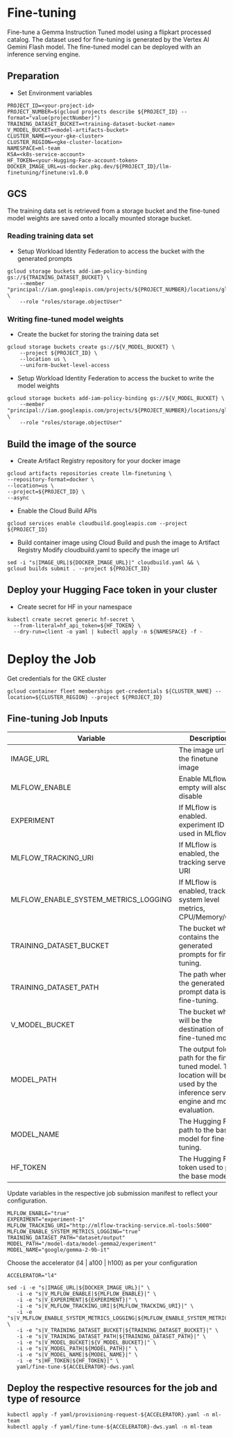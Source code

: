 # Fine-tuning

Fine-tune a Gemma Instruction Tuned model using a flipkart processed catalog. The dataset used
for fine-tuning is generated by the Vertex AI Gemini Flash model. The fine-tuned model can be deployed 
with an inference serving engine.

## Preparation
- Set Environment variables
```
PROJECT_ID=<your-project-id>
PROJECT_NUMBER=$(gcloud projects describe ${PROJECT_ID} --format="value(projectNumber)")
TRAINING_DATASET_BUCKET=<training-dataset-bucket-name>
V_MODEL_BUCKET=<model-artifacts-bucket>
CLUSTER_NAME=<your-gke-cluster>
CLUSTER_REGION=<gke-cluster-location>
NAMESPACE=ml-team
KSA=<k8s-service-account>
HF_TOKEN=<your-Hugging-Face-account-token>
DOCKER_IMAGE_URL=us-docker.pkg.dev/${PROJECT_ID}/llm-finetuning/finetune:v1.0.0
```

## GCS
The training data set is retrieved from a storage bucket and the fine-tuned model weights are saved onto a locally mounted storage bucket.


### Reading training data set
- Setup Workload Identity Federation to access the bucket with the generated prompts
```
gcloud storage buckets add-iam-policy-binding gs://${TRAINING_DATASET_BUCKET} \
    --member "principal://iam.googleapis.com/projects/${PROJECT_NUMBER}/locations/global/workloadIdentityPools/${PROJECT_ID}.svc.id.goog/subject/ns/${NAMESPACE}/sa/${KSA}" \
    --role "roles/storage.objectUser"
```

### Writing fine-tuned model weights
- Create the bucket for storing the training data set
```
gcloud storage buckets create gs://${V_MODEL_BUCKET} \
    --project ${PROJECT_ID} \
    --location us \
    --uniform-bucket-level-access

```

- Setup Workload Identity Federation to access the bucket to write the model weights
```
gcloud storage buckets add-iam-policy-binding gs://${V_MODEL_BUCKET} \
    --member "principal://iam.googleapis.com/projects/${PROJECT_NUMBER}/locations/global/workloadIdentityPools/${PROJECT_ID}.svc.id.goog/subject/ns/${NAMESPACE}/sa/${KSA}" \
    --role "roles/storage.objectUser"
```

## Build the image of the source
- Create Artifact Registry repository for your docker image  
```
gcloud artifacts repositories create llm-finetuning \
--repository-format=docker \
--location=us \
--project=${PROJECT_ID} \
--async
```

- Enable the Cloud Build APIs
```
gcloud services enable cloudbuild.googleapis.com --project ${PROJECT_ID}
```
    
- Build container image using Cloud Build and push the image to Artifact Registry
  Modify cloudbuild.yaml to specify the image url    
```
sed -i "s|IMAGE_URL|${DOCKER_IMAGE_URL}|" cloudbuild.yaml && \
gcloud builds submit . --project ${PROJECT_ID}
```

## Deploy your Hugging Face token in your cluster
- Create secret for HF in your namespace
```
kubectl create secret generic hf-secret \
  --from-literal=hf_api_token=${HF_TOKEN} \
  --dry-run=client -o yaml | kubectl apply -n ${NAMESPACE} -f -
```

# Deploy the Job

Get credentials for the GKE cluster

```
gcloud container fleet memberships get-credentials ${CLUSTER_NAME} --location=${CLUSTER_REGION} --project ${PROJECT_ID}
```

## Fine-tuning Job Inputs
| Variable | Description | Example |
| --- | --- | --- |
| IMAGE_URL | The image url for the finetune image | |
| MLFLOW_ENABLE | Enable MLflow, empty will also disable | true/false | 
| EXPERIMENT | If MLflow is enabled. experiment ID used in MLflow | experiment- | 
| MLFLOW_TRACKING_URI | If MLflow is enabled, the tracking server URI | http://mlflow-tracking-service.ml-tools:5000 |
| MLFLOW_ENABLE_SYSTEM_METRICS_LOGGING | If MLflow is enabled, track system level metrics, CPU/Memory/GPU| true/false |
| TRAINING_DATASET_BUCKET | The bucket which contains the generated prompts for fine-tuning. |  |
| TRAINING_DATASET_PATH | The path where the generated prompt data is for fine-tuning. | dataset/output |
| V_MODEL_BUCKET | The bucket which will be the destination of the fine-tuned model. | |
| MODEL_PATH | The output folder path for the fine-tuned model. This location will be used by the inference serving engine and model evaluation. | /model-data/model-gemma2/experiment |
| MODEL_NAME | The Hugging Face path to the base model for fine-tuning. | google/gemma-2-9b-it |
| HF_TOKEN | The Hugging Face token used to pull the base model. | |

Update variables in the respective job submission manifest to reflect your configuration.

```
MLFLOW_ENABLE="true"
EXPERIMENT="experiment-1"
MLFLOW_TRACKING_URI="http://mlflow-tracking-service.ml-tools:5000"
MLFLOW_ENABLE_SYSTEM_METRICS_LOGGING="true"
TRAINING_DATASET_PATH="dataset/output"
MODEL_PATH="/model-data/model-gemma2/experiment"
MODEL_NAME="google/gemma-2-9b-it"
```

Choose the accelerator (l4 | a100 | h100) as per your configuration
```
ACCELERATOR="l4"
```

   ``` 
   sed -i -e "s|IMAGE_URL|${DOCKER_IMAGE_URL}|" \
      -i -e "s|V_MLFLOW_ENABLE|${MLFLOW_ENABLE}|" \
      -i -e "s|V_EXPERIMENT|${EXPERIMENT}|" \
      -i -e "s|V_MLFLOW_TRACKING_URI|${MLFLOW_TRACKING_URI}|" \
      -i -e "s|V_MLFLOW_ENABLE_SYSTEM_METRICS_LOGGING|${MLFLOW_ENABLE_SYSTEM_METRICS_LOGGING}|" \
      -i -e "s|V_TRAINING_DATASET_BUCKET|${TRAINING_DATASET_BUCKET}|" \
      -i -e "s|V_TRAINING_DATASET_PATH|${TRAINING_DATASET_PATH}|" \
      -i -e "s|V_MODEL_BUCKET|${V_MODEL_BUCKET}|" \
      -i -e "s|V_MODEL_PATH|${MODEL_PATH}|" \
      -i -e "s|V_MODEL_NAME|${MODEL_NAME}|" \
      -i -e "s|HF_TOKEN|${HF_TOKEN}|" \
      yaml/fine-tune-${ACCELERATOR}-dws.yaml

   ```

## Deploy the respective resources for the job and type of resource

```
kubectl apply -f yaml/provisioning-request-${ACCELERATOR}.yaml -n ml-team
kubectl apply -f yaml/fine-tune-${ACCELERATOR}-dws.yaml -n ml-team
```
